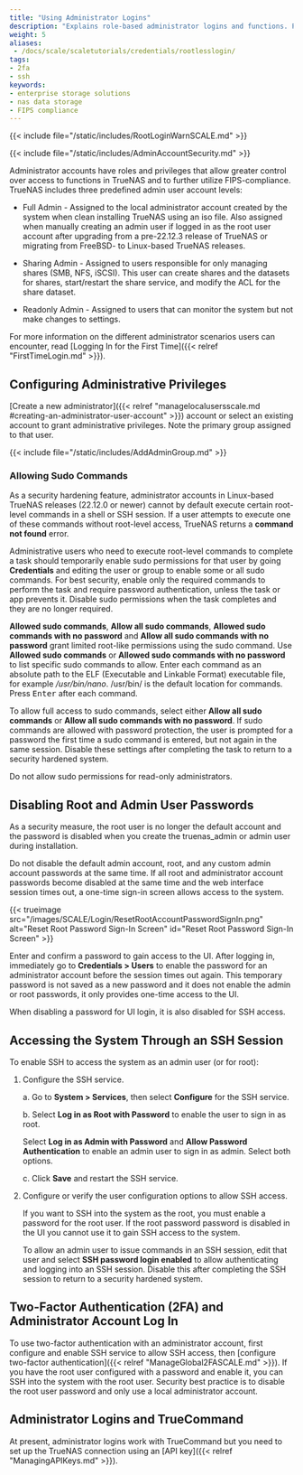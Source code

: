 ```yaml
---
title: "Using Administrator Logins"
description: "Explains role-based administrator logins and functions. Provides instructions on configuring SSH and working with the admin and root user passwords."
weight: 5
aliases:
 - /docs/scale/scaletutorials/credentials/rootlesslogin/
tags:
- 2fa
- ssh
keywords:
- enterprise storage solutions
- nas data storage 
- FIPS compliance
---
```


{{< include file="/static/includes/RootLoginWarnSCALE.md" >}}

{{< include file="/static/includes/AdminAccountSecurity.md" >}}

Administrator accounts have roles and privileges that allow greater control over access to functions in TrueNAS and to further utilize FIPS-compliance.
TrueNAS includes three predefined admin user account levels:

* Full Admin - Assigned to the local administrator account created by the system when clean installing TrueNAS using an <file>iso</file> file.
  Also assigned when manually creating an admin user if logged in as the root user account after upgrading from a pre-22.12.3 release of TrueNAS or migrating from FreeBSD- to Linux-based TrueNAS releases.

* Sharing Admin - Assigned to users responsible for only managing shares (SMB, NFS, iSCSI).
  This user can create shares and the datasets for shares, start/restart the share service, and modify the ACL for the share dataset.

* Readonly Admin - Assigned to users that can monitor the system but not make changes to settings.

For more information on the different administrator scenarios users can encounter, read [Logging In for the First Time]({{< relref "FirstTimeLogin.md" >}}).

## Configuring Administrative Privileges

[Create a new administrator]({{< relref "managelocalusersscale.md #creating-an-administrator-user-account" >}}) account or select an existing account to grant administrative privileges.
Note the primary group assigned to that user.

{{< include file="/static/includes/AddAdminGroup.md" >}}

### Allowing Sudo Commands

As a security hardening feature, administrator accounts in Linux-based TrueNAS releases (22.12.0 or newer) cannot by default execute certain root-level commands in a shell or SSH session.
If a user attempts to execute one of these commands without root-level access, TrueNAS returns a **command not found** error.

Administrative users who need to execute root-level commands to complete a task should temporarily enable sudo permissions for that user by going **Credentials** and editing the user or group to enable some or all sudo commands.
For best security, enable only the required commands to perform the task and require password authentication, unless the task or app prevents it.
Disable sudo permissions when the task completes and they are no longer required.

**Allowed sudo commands**, **Allow all sudo commands**, **Allowed sudo commands with no password** and **Allow all sudo commands with no password** grant limited root-like permissions using the sudo command.
Use **Allowed sudo commands** or **Allowed sudo commands with no password** to list specific sudo commands to allow.
Enter each command as an absolute path to the ELF (Executable and Linkable Format) executable file, for example */usr/bin/nano*.
<file>/usr/bin/</file> is the default location for commands.
Press <kbd>Enter</kbd> after each command.

To allow full access to sudo commands, select either **Allow all sudo commands** or **Allow all sudo commands with no password**.
If sudo commands are allowed with password protection, the user is prompted for a password the first time a sudo command is entered, but not again in the same session.
Disable these settings after completing the task to return to a security hardened system.

Do not allow sudo permissions for read-only administrators.

## Disabling Root and Admin User Passwords

As a security measure, the root user is no longer the default account and the password is disabled when you create the truenas_admin or admin user during installation.

Do not disable the default admin account, root, and any custom admin account passwords at the same time.
If all root and administrator account passwords become disabled at the same time and the web interface session times out, a one-time sign-in screen allows access to the system.

{{< trueimage src="/images/SCALE/Login/ResetRootAccountPasswordSignIn.png" alt="Reset Root Password Sign-In Screen" id="Reset Root Password Sign-In Screen" >}}

Enter and confirm a password to gain access to the UI.
After logging in, immediately go to **Credentials > Users** to enable the password for an administrator account before the session times out again.
This temporary password is not saved as a new password and it does not enable the admin or root passwords, it only provides one-time access to the UI.

When disabling a password for UI login, it is also disabled for SSH access.

## Accessing the System Through an SSH Session

To enable SSH to access the system as an admin user (or for root):

1. Configure the SSH service.

   a. Go to **System > Services**, then select **Configure** for the SSH service.

   b. Select **Log in as Root with Password** to enable the user to sign in as root.

      Select **Log in as Admin with Password** and **Allow Password Authentication** to enable an admin user to sign in as admin. Select both options.

   c. Click **Save** and restart the SSH service.

2. Configure or verify the user configuration options to allow SSH access.

   If you want to SSH into the system as the root, you must enable a password for the root user.
   If the root password password is disabled in the UI you cannot use it to gain SSH access to the system.

   To allow an admin user to issue commands in an SSH session, edit that user and select **SSH password login enabled** to allow authenticating and logging into an SSH session.
   Disable this after completing the SSH session to return to a security hardened system.

## Two-Factor Authentication (2FA) and Administrator Account Log In

To use two-factor authentication with an administrator account, first configure and enable SSH service to allow SSH access, then [configure two-factor authentication]({{< relref "ManageGlobal2FASCALE.md" >}}).
If you have the root user configured with a password and enable it, you can SSH into the system with the root user.
Security best practice is to disable the root user password and only use a local administrator account.

## Administrator Logins and TrueCommand

At present, administrator logins work with TrueCommand but you need to set up the TrueNAS connection using an [API key]({{< relref "ManagingAPIKeys.md" >}}).
